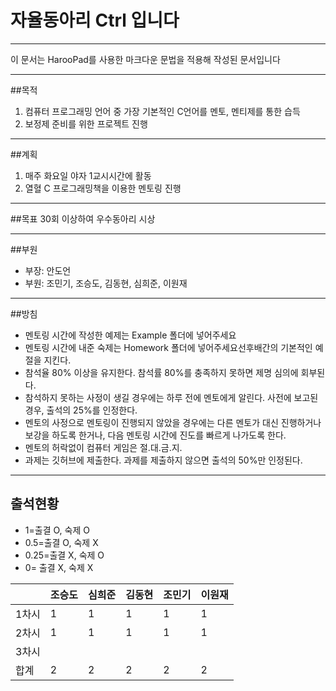 # 자율동아리 Ctrl 입니다
-------
이 문서는 HarooPad를 사용한 마크다운 문법을 적용해 작성된 문서입니다
***

##목적
1. 컴퓨터 프로그래밍 언어 중 가장 기본적인 C언어를 멘토, 멘티제를 통한 습득
2. 보정제 준비를 위한 프로젝트 진행

***

##계획
1. 매주 화요일 야자 1교시시간에 활동
2. 열혈 C 프로그래밍책을 이용한 멘토링 진행

***
##목표
30회 이상하여 우수동아리 시상

***

##부원
* 부장: 안도언
* 부원: 조민기, 조승도, 김동현, 심희준, 이원재

***

##방침
* 멘토링 시간에 작성한 예제는 Example 폴더에 넣어주세요
* 멘토링 시간에 내준 숙제는 Homework 폴더에 넣어주세요선후배간의 기본적인 예절을 지킨다.
* 참석율 80% 이상을 유지한다. 참석률 80%를 충족하지 못하면 제명 심의에 회부된다.
* 참석하지 못하는 사정이 생길 경우에는 하루 전에 멘토에게 알린다. 사전에 보고된 경우, 출석의 25%를 인정한다.
* 멘토의 사정으로 멘토링이 진행되지 않았을 경우에는 다른 멘토가 대신 진행하거나 보강을 하도록 한거나, 
다음 멘토링 시간에 진도를 빠르게 나가도록 한다.
* 멘토의 허락없이 컴퓨터 게임은 절.대.금.지.
* 과제는 깃허브에 제출한다. 과제를 제출하지 않으면 출석의 50%만 인정된다.

***

## 출석현황
* 1=출결 O, 숙제 O  
* 0.5=출결 O, 숙제 X  
* 0.25=출결 X, 숙제 O  
* 0= 출결 X, 숙제 X

|  | 조승도 | 심희준 | 김동현 | 조민기 | 이원재 |
|-----|-----|-----|-----|-----|-----|
| 1차시 | 1 | 1 | 1 | 1 | 1 |
| 2차시 | 1 | 1 | 1 | 1 | 1 |
| 3차시 |
| 합계 | 2 | 2 | 2 | 2 | 2 |

